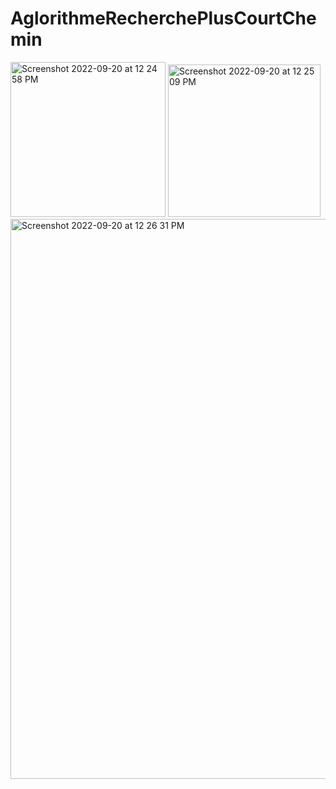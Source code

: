 # AglorithmeRecherchePlusCourtChemin
<img width="248" alt="Screenshot 2022-09-20 at 12 24 58 PM" src="https://user-images.githubusercontent.com/91782454/191234777-aaecb279-0312-474a-8460-0fee9fb37cba.png">
<img width="244" alt="Screenshot 2022-09-20 at 12 25 09 PM" src="https://user-images.githubusercontent.com/91782454/191234824-29d63b83-1699-426e-a53c-2c487d077820.png">
<img width="896" alt="Screenshot 2022-09-20 at 12 26 31 PM" src="https://user-images.githubusercontent.com/91782454/191234832-457eac7c-1c30-4277-801f-5e286db421b7.png">
